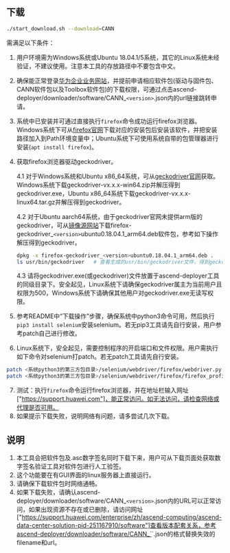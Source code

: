 ## 下载

```bash
./start_download.sh --download=CANN
```

需满足以下条件：

1. 用户环境需为Windows系统或Ubuntu 18.04.1/5系统，其它的Linux系统未经验证，不建议使用。注意本工具的存放路径中不要包含中文。

2. 确保能正常登录[华为企业业务网站](https://support.huawei.com)，并提前申请相应软件包(驱动与固件包、CANN软件包以及Toolbox软件包)的下载权限，可通过点击ascend-deployer/downloader/software/CANN_`<version>`.json内的url链接跳转申请。

3. 系统中已安装并可通过直接执行`firefox`命令成功运行firefox浏览器。Windows系统下可从[firefox官网](https://www.mozilla.org/en-US/firefox/all/#product-desktop-release)下载对应的安装包后安装该软件，并把安装路径加入到Path环境变量中；Ubuntu系统下可使用系统自带的包管理器进行安装(`apt install firefox`)。

4. 获取firefox浏览器驱动geckodriver。

   4.1 对于Windows系统和Ubuntu x86_64系统，可从[geckodriver官网](https://github.com/mozilla/geckodriver/releases)获取。Windows系统下载geckodriver-vx.x.x-win64.zip并解压得到geckodriver.exe，Ubuntu x86_64系统下载geckodriver-vx.x.x-linux64.tar.gz并解压得到geckodriver。

   4.2 对于Ubuntu aarch64系统，由于geckodriver官网未提供arm版的geckodriver，可从[镜像源网站](https://mirrors.bfsu.edu.cn/ubuntu-ports/pool/main/f/firefox)下载firefox-geckodriver_`<version>`ubuntu0.18.04.1_arm64.deb软件包，参考如下操作解压得到geckodriver。
   ```bash
   dpkg -x firefox-geckodriver_<version>ubuntu0.18.04.1_arm64.deb .   # 把软件包解压到当前目录，解压后会生成一个"usr"目录
   ls usr/bin/geckodriver   # 查看生成的usr/bin/geckodriver文件，得到geckodriver后清理这些临时文件
   ```

   4.3 请将geckodriver.exe(或geckodriver)文件放置于ascend-deployer工具的同级目录下。安全起见，Linux系统下请确保geckodriver属主为当前用户且权限为500，Windows系统下请确保其他用户对geckodriver.exe无读写权限。

5. 参考README中“下载操作”步骤，确保系统中python3命令可用，然后执行`pip3 install selenium`安装selenium。若无pip3工具请先自行安装，用户参考patch自己进行修改。

6. Linux系统下，安全起见，需要控制程序的开启端口和文件权限。用户需执行如下命令对selenium打patch。若无patch工具请先自行安装。
```bash
patch <系统python3的第三方包目录>/selenium/webdriver/firefox/webdriver.py < <ascend-deployer目录>/patch/selenium_firefox.patch
patch <系统python3的第三方包目录>/selenium/webdriver/firefox/firefox_profile.py < <ascend-deployer目录>/patch/selenium_firefox_profile.patch
```

7. 测试：执行`firefox`命令运行firefox浏览器，并在地址栏输入网址["https://support.huawei.com"]，能正常访问。如无法访问，请检查网络或代理是否可用。
8. 如果提示下载失败，说明网络有问题，请多尝试几次下载。


## 说明

1. 本工具会把软件包及.asc数字签名同时下载下来，用户可从下载页面处获取数字签名验证工具对软件包进行人工验签。
2. 这个功能要在有GUI界面的linux服务器上直接运行。
3. 请确保下载软件包时网络通畅。
4. 如果下载失败，请确认ascend-deployer/downloader/software/CANN_`<version>`.json内的URL可以正常访问，如果出现资源不存在或已删除，请访问网址["https://support.huawei.com/enterprise/zh/ascend-computing/ascend-data-center-solution-pid-251167910/software"]查看版本配套关系，参考ascend-deployer/downloader/software/CANN_`<version>`.json的格式替换失效的filename和url。